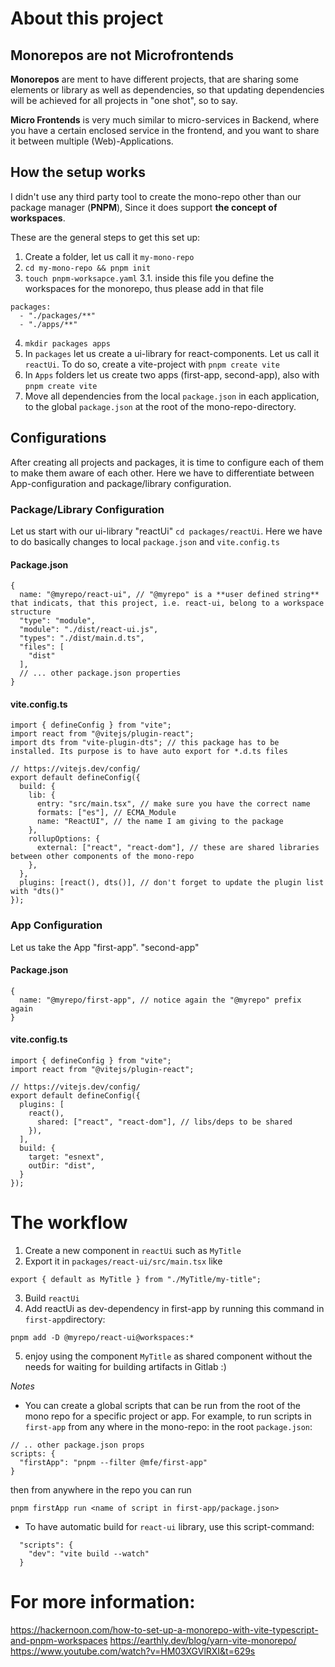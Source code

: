 # About this project

## Monorepos are not Microfrontends

**Monorepos** are ment to have different projects, that are sharing some elements or library as well as dependencies, so that updating dependencies will be achieved for all projects in "one shot", so to say.

**Micro Frontends** is very much similar to micro-services in Backend, where you have a certain enclosed service in the frontend, and you want to share it between multiple (Web)-Applications.

## How the setup works

I didn't use any third party tool to create the mono-repo other than our package manager (**PNPM**), Since it does support **the concept of workspaces**.

These are the general steps to get this set up:

1. Create a folder, let us call it `my-mono-repo`
2. `cd my-mono-repo && pnpm init`
3. `touch pnpm-worksapce.yaml`
   3.1. inside this file you define the workspaces for the monorepo, thus please add in that file

```
packages:
  - "./packages/**"
  - "./apps/**"
```

4. `mkdir packages apps`
5. In `packages` let us create a ui-library for react-components. Let us call it `reactUi`. To do so, create a vite-project with `pnpm create vite`
6. In `Apps` folders let us create two apps (first-app, second-app), also with `pnpm create vite`
7. Move all dependencies from the local `package.json` in each application, to the global `package.json` at the root of the mono-repo-directory.

## Configurations

After creating all projects and packages, it is time to configure each of them to make them aware of each other. Here we have to differentiate between App-configuration and package/library configuration.

### Package/Library Configuration

Let us start with our ui-library "reactUi"
`cd packages/reactUi`. Here we have to do basically changes to local `package.json` and `vite.config.ts`

#### Package.json

```
{
  name: "@myrepo/react-ui", // "@myrepo" is a **user defined string** that indicats, that this project, i.e. react-ui, belong to a workspace structure
  "type": "module",
  "module": "./dist/react-ui.js",
  "types": "./dist/main.d.ts",
  "files": [
    "dist"
  ],
  // ... other package.json properties
}
```

#### vite.config.ts

```
import { defineConfig } from "vite";
import react from "@vitejs/plugin-react";
import dts from "vite-plugin-dts"; // this package has to be installed. Its purpose is to have auto export for *.d.ts files

// https://vitejs.dev/config/
export default defineConfig({
  build: {
    lib: {
      entry: "src/main.tsx", // make sure you have the correct name
      formats: ["es"], // ECMA_Module
      name: "ReactUI", // the name I am giving to the package
    },
    rollupOptions: {
      external: ["react", "react-dom"], // these are shared libraries between other components of the mono-repo
    },
  },
  plugins: [react(), dts()], // don't forget to update the plugin list with "dts()"
});
```

### App Configuration

Let us take the App "first-app". "second-app"

#### Package.json

```
{
  name: "@myrepo/first-app", // notice again the "@myrepo" prefix again
}
```

#### vite.config.ts

```
import { defineConfig } from "vite";
import react from "@vitejs/plugin-react";

// https://vitejs.dev/config/
export default defineConfig({
  plugins: [
    react(),
      shared: ["react", "react-dom"], // libs/deps to be shared
    }),
  ],
  build: {
    target: "esnext",
    outDir: "dist",
  }
});
```

# The workflow

1. Create a new component in `reactUi` such as `MyTitle`
2. Export it in `packages/react-ui/src/main.tsx` like

```
export { default as MyTitle } from "./MyTitle/my-title";
```

3. Build `reactUi`
4. Add reactUi as dev-dependency in first-app by running this command in `first-app`directory:

```
pnpm add -D @myrepo/react-ui@workspaces:*
```

5. enjoy using the component `MyTitle` as shared component without the needs for waiting for building artifacts in Gitlab :)

_Notes_

- You can create a global scripts that can be run from the root of the mono repo for a specific project or app. For example, to run scripts in `first-app` from any where in the mono-repo: in the root `package.json`:

```
// .. other package.json props
scripts: {
  "firstApp": "pnpm --filter @mfe/first-app"
}
```

then from anywhere in the repo you can run

```
pnpm firstApp run <name of script in first-app/package.json>
```

- To have automatic build for `react-ui` library, use this script-command:

```
  "scripts": {
    "dev": "vite build --watch"
  }
```

# For more information:

https://hackernoon.com/how-to-set-up-a-monorepo-with-vite-typescript-and-pnpm-workspaces
https://earthly.dev/blog/yarn-vite-monorepo/
https://www.youtube.com/watch?v=HM03XGVlRXI&t=629s
